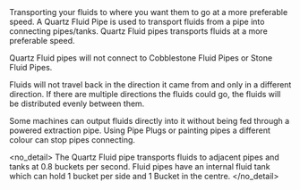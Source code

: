 <lore>
Transporting your fluids to where you want them to go at a more preferable speed.
</lore>
<no_lore>
A Quartz Fluid Pipe is used to transport fluids from a pipe into connecting pipes/tanks.
</no_lore>

<recipes stack="buildcrafttransport:pipe_quartz_fluid"/>

<chapter name="Pipe Mechanics"/>
Quartz Fluid pipes transports fluids at a more preferable speed.

Quartz Fluid pipes will not connect to Cobblestone Fluid Pipes or Stone Fluid Pipes.

Fluids will not travel back in the direction it came from and only in a different direction.
If there are multiple directions the fluids could go, the fluids will be distributed evenly between them.

Some machines can output fluids directly into it without being fed through a powered extraction pipe.
Using Pipe Plugs or painting pipes a different colour can stop pipes connecting.

<no_detail>
The Quartz Fluid pipe transports fluids to adjacent pipes and tanks at 0.8 buckets per second.
Fluid pipes have an internal fluid tank which can hold 1 bucket per side and 1 Bucket in the centre.
</no_detail>

<usages stack="buildcrafttransport:pipe_quartz_fluid"/>
